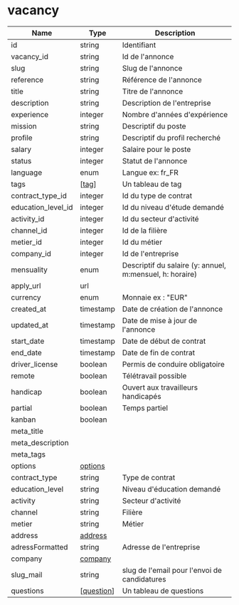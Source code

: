 # vacancy

|Name|Type|Description|
|---|---|---|
id|string|Identifiant|
vacancy_id|string|Id de l'annonce|
slug|string|Slug de l'annonce|
reference|string|Référence de l'annonce|
title|string|Titre de l'annonce|
description|string|Description de l'entreprise|
experience|integer|Nombre d'années d'expérience|
mission|string|Descriptif du poste|
profile|string|Descriptif du profil recherché|
salary|integer|Salaire pour le poste|
status|integer|Statut de l'annonce|
language|enum|Langue ex: fr_FR|
tags|[[tag](./tag)]|Un tableau de tag|
contract_type_id|integer|Id du type de contrat|
education_level_id|integer|Id du niveau d'étude demandé|
activity_id|integer|Id du secteur d'activité|
channel_id|integer|Id de la filière|
metier_id|integer|Id du métier|
company_id|integer|Id de l'entreprise|
mensuality|enum|Descriptif du salaire (y: annuel, m:mensuel, h: horaire)|
apply_url|url||
currency|enum|Monnaie ex : "EUR" |
created_at|timestamp|Date de création de l'annonce|
updated_at|timestamp|Date de mise à jour de l'annonce|
start_date|timestamp|Date de début de contrat|
end_date|timestamp|Date de fin de contrat|
driver_license|boolean|Permis de conduire obligatoire|
remote|boolean|Télétravail possible|
handicap|boolean|Ouvert aux travailleurs handicapés|
partial|boolean|Temps partiel|
kanban|boolean||
meta_title||
meta_description||
meta_tags||
options|[options](./options)||
contract_type|string|Type de contrat|
education_level|string|Niveau d'éducation demandé|
activity|string|Secteur d'activité|
channel|string|Filière|
metier|string|Métier|
address|[address](./address)||
adressFormatted|string|Adresse de l'entreprise|
company|[company](./company)||
slug_mail|string|slug de l'email pour l'envoi de candidatures|
questions|[[question](./question)]|Un tableau de questions|